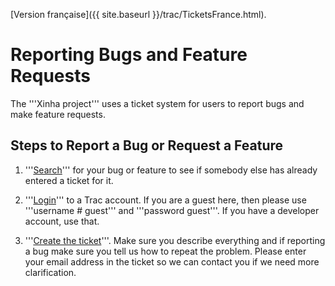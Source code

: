 [Version française]({{ site.baseurl }}/trac/TicketsFrance.html).

# Reporting Bugs and Feature Requests

The '''Xinha project''' uses a ticket system for users to report bugs and make feature requests.


## Steps to Report a Bug or Request a Feature

1. '''[Search](http://trac.xinha.org/search)''' for your bug or feature to see if somebody else has already entered a ticket for it.

2. '''[Login](http://trac.xinha.org/login)''' to a Trac account.  If you are a guest here, then please use '''username # guest''' and '''password guest'''.  If you have a developer account, use that.

3. '''[Create the ticket](http://trac.xinha.org/newticket)'''.  Make sure you describe everything and if reporting a bug make sure you tell us how to repeat the problem.  Please enter your email address in the ticket so we can contact you if we need more clarification.
